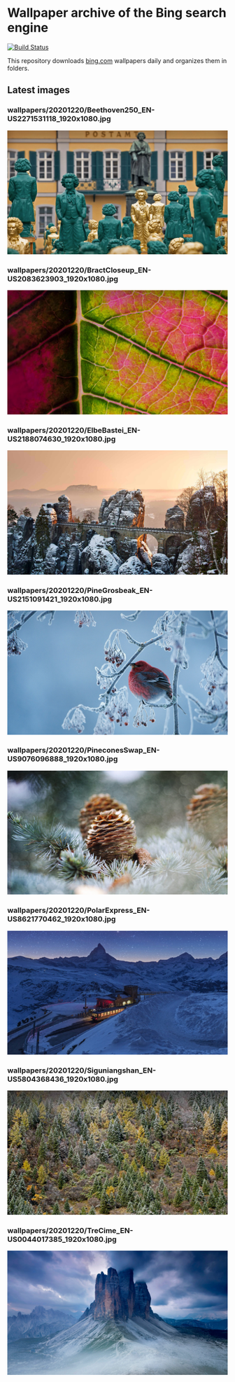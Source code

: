 # Wallpaper archive of the Bing search engine

[![Build Status](https://travis-ci.org/kijart/bing-daily-images-dl.svg?branch=wallpapers)](https://travis-ci.org/kijart/bing-daily-images-dl)

This repository downloads [bing.com](https://www.bing.com) wallpapers daily and organizes them in folders.

## Latest images

<!-- Wallpapers -->

### wallpapers/20201220/Beethoven250_EN-US2271531118_1920x1080.jpg

![wallpapers/20201220/Beethoven250_EN-US2271531118_1920x1080.jpg](wallpapers/20201220/Beethoven250_EN-US2271531118_1920x1080.jpg)

### wallpapers/20201220/BractCloseup_EN-US2083623903_1920x1080.jpg

![wallpapers/20201220/BractCloseup_EN-US2083623903_1920x1080.jpg](wallpapers/20201220/BractCloseup_EN-US2083623903_1920x1080.jpg)

### wallpapers/20201220/ElbeBastei_EN-US2188074630_1920x1080.jpg

![wallpapers/20201220/ElbeBastei_EN-US2188074630_1920x1080.jpg](wallpapers/20201220/ElbeBastei_EN-US2188074630_1920x1080.jpg)

### wallpapers/20201220/PineGrosbeak_EN-US2151091421_1920x1080.jpg

![wallpapers/20201220/PineGrosbeak_EN-US2151091421_1920x1080.jpg](wallpapers/20201220/PineGrosbeak_EN-US2151091421_1920x1080.jpg)

### wallpapers/20201220/PineconesSwap_EN-US9076096888_1920x1080.jpg

![wallpapers/20201220/PineconesSwap_EN-US9076096888_1920x1080.jpg](wallpapers/20201220/PineconesSwap_EN-US9076096888_1920x1080.jpg)

### wallpapers/20201220/PolarExpress_EN-US8621770462_1920x1080.jpg

![wallpapers/20201220/PolarExpress_EN-US8621770462_1920x1080.jpg](wallpapers/20201220/PolarExpress_EN-US8621770462_1920x1080.jpg)

### wallpapers/20201220/Siguniangshan_EN-US5804368436_1920x1080.jpg

![wallpapers/20201220/Siguniangshan_EN-US5804368436_1920x1080.jpg](wallpapers/20201220/Siguniangshan_EN-US5804368436_1920x1080.jpg)

### wallpapers/20201220/TreCime_EN-US0044017385_1920x1080.jpg

![wallpapers/20201220/TreCime_EN-US0044017385_1920x1080.jpg](wallpapers/20201220/TreCime_EN-US0044017385_1920x1080.jpg)

